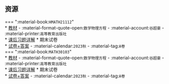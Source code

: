 ## 资源  
=== ":material-book:`HMATH21112`"  
    * [教材](http://api.xtaoa.com/api/lanzou.php?url=https://cqu-openlib.lanzout.com/i9KCc26mwkha&type=down) - :material-format-quote-open:`数学物理方程` - :material-account:`谷超豪` - :material-printer:`高等教育出版社`  
        * [课后习题详解](http://api.xtaoa.com/api/lanzou.php?url=https://cqu-openlib.lanzout.com/iBOw426mwkjc&type=down)
    * 期末试卷  
        * [试卷+答案](http://api.xtaoa.com/api/lanzou.php?url=https://cqu-openlib.lanzout.com/iLK0a26mxkdc&type=down) - :material-calendar:`2023秋` - :material-tag:`A卷`  
=== ":material-book:`MATH30103`"  
    * [教材](http://api.xtaoa.com/api/lanzou.php?url=https://cqu-openlib.lanzout.com/i9KCc26mwkha&type=down) - :material-format-quote-open:`数学物理方程` - :material-account:`谷超豪` - :material-printer:`高等教育出版社`  
        * [课后习题详解](http://api.xtaoa.com/api/lanzou.php?url=https://cqu-openlib.lanzout.com/iBOw426mwkjc&type=down)
    * 期末试卷  
        * [试卷+答案](http://api.xtaoa.com/api/lanzou.php?url=https://cqu-openlib.lanzout.com/irsuR26mwmaf&type=down) - :material-calendar:`2023秋` - :material-tag:`A卷`  